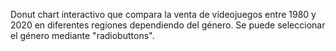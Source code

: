 Donut chart interactivo que compara la venta de videojuegos entre 1980 y 2020 en diferentes regiones dependiendo del género. Se puede seleccionar el género mediante "radiobuttons".
